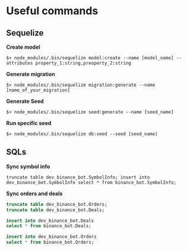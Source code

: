 # Useful commands

## Sequelize

**Create model**

`$> node_modules/.bin/sequelize model:create --name [model_name] --attributes property_1:string,preoperty_2:string`

**Generate migration**

`$> node_modules/.bin/sequelize migration:generate --name [name_of_your_migration]`

**Generate Seed**

`$> node_modules/.bin/sequelize seed:generate --name [seed_name]`

**Run specific seed**

`$> node_modules/.bin/sequelize db:seed --seed [seed_name]`

## SQLs

**Sync symbol info**

``
truncate table dev_binance_bot.SymbolInfo;
insert into dev_binance_bot.SymbolInfo
select * from binance_bot.SymbolInfo;
``

**Sync orders and deals**

```sql
truncate table dev_binance_bot.Orders;
truncate table dev_binance_bot.Deals;

insert into dev_binance_bot.Deals
select * from binance_bot.Deals;

insert into dev_binance_bot.Orders
select * from binance_bot.Orders;
```
